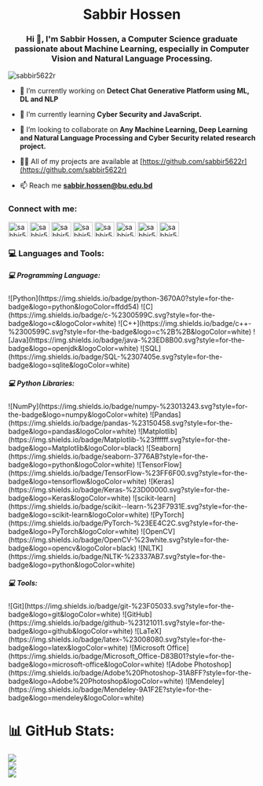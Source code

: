 <h1 align="center">Sabbir Hossen</h1>
<h3 align="center">Hi 👋, I'm Sabbir Hossen, a Computer Science graduate passionate about Machine Learning, especially in Computer Vision and Natural Language Processing.</h3>

<p align="left"> <img src="https://komarev.com/ghpvc/?username=sabbir5622r&label=Profile%20views&color=0e75b6&style=flat" alt="sabbir5622r" /> </p>

- 🔭 I’m currently working on **Detect Chat Generative Platform using ML, DL and NLP**

- 🌱 I’m currently learning **Cyber Security and JavaScript.**

- 👯 I’m looking to collaborate on **Any Machine Learning, Deep Learning and Natural Language Processing and Cyber Security related research project.**

- 👨‍💻 All of my projects are available at [https://github.com/sabbir5622r](https://github.com/sabbir5622r)

- 📫 Reach me **sabbir.hossen@bu.edu.bd**

<h3 align="left">Connect with me:</h3>
<p align="left">
<a href="https://twitter.com/sabbir5622r" target="blank"><img align="center" src="https://raw.githubusercontent.com/rahuldkjain/github-profile-readme-generator/master/src/images/icons/Social/twitter.svg" alt="sabbir5622r" height="30" width="40" /></a>
<a href="https://linkedin.com/in/sabbir5622r" target="blank"><img align="center" src="https://raw.githubusercontent.com/rahuldkjain/github-profile-readme-generator/master/src/images/icons/Social/linked-in-alt.svg" alt="sabbir5622r" height="30" width="40" /></a>
<a href="https://stackoverflow.com/users/sabbir5622r" target="blank"><img align="center" src="https://raw.githubusercontent.com/rahuldkjain/github-profile-readme-generator/master/src/images/icons/Social/stack-overflow.svg" alt="sabbir5622r" height="30" width="40" /></a>
<a href="https://kaggle.com/sabbir5622r" target="blank"><img align="center" src="https://raw.githubusercontent.com/rahuldkjain/github-profile-readme-generator/master/src/images/icons/Social/kaggle.svg" alt="sabbir5622r" height="30" width="40" /></a>
<a href="https://fb.com/sabbir5622r" target="blank"><img align="center" src="https://raw.githubusercontent.com/rahuldkjain/github-profile-readme-generator/master/src/images/icons/Social/facebook.svg" alt="sabbir5622r" height="30" width="40" /></a>
<a href="https://instagram.com/sabbir5622r" target="blank"><img align="center" src="https://raw.githubusercontent.com/rahuldkjain/github-profile-readme-generator/master/src/images/icons/Social/instagram.svg" alt="sabbir5622r" height="30" width="40" /></a>
<a href="https://www.youtube.com/c/sabbir5622r" target="blank"><img align="center" src="https://raw.githubusercontent.com/rahuldkjain/github-profile-readme-generator/master/src/images/icons/Social/youtube.svg" alt="sabbir5622r" height="30" width="40" /></a>
<a href="https://www.hackerrank.com/sabbir5622r" target="blank"><img align="center" src="https://raw.githubusercontent.com/rahuldkjain/github-profile-readme-generator/master/src/images/icons/Social/hackerrank.svg" alt="sabbir5622r" height="30" width="40" /></a>
</p>

<h3 align="left">💻 Languages and Tools:</h3>

<h5 align="left">💻 Programming Language:</h5>
<!-- Programming Languages -->
![Python](https://img.shields.io/badge/python-3670A0?style=for-the-badge&logo=python&logoColor=ffdd54)
![C](https://img.shields.io/badge/c-%2300599C.svg?style=for-the-badge&logo=c&logoColor=white)
![C++](https://img.shields.io/badge/c++-%2300599C.svg?style=for-the-badge&logo=c%2B%2B&logoColor=white)
![Java](https://img.shields.io/badge/java-%23ED8B00.svg?style=for-the-badge&logo=openjdk&logoColor=white)
![SQL](https://img.shields.io/badge/SQL-%2307405e.svg?style=for-the-badge&logo=sqlite&logoColor=white)

<h5 align="left">💻 Python Libraries:</h5>
<!-- Python Libraries -->
![NumPy](https://img.shields.io/badge/numpy-%23013243.svg?style=for-the-badge&logo=numpy&logoColor=white)
![Pandas](https://img.shields.io/badge/pandas-%23150458.svg?style=for-the-badge&logo=pandas&logoColor=white)
![Matplotlib](https://img.shields.io/badge/Matplotlib-%23ffffff.svg?style=for-the-badge&logo=Matplotlib&logoColor=black)
![Seaborn](https://img.shields.io/badge/seaborn-3776AB?style=for-the-badge&logo=python&logoColor=white)
![TensorFlow](https://img.shields.io/badge/TensorFlow-%23FF6F00.svg?style=for-the-badge&logo=tensorflow&logoColor=white)
![Keras](https://img.shields.io/badge/Keras-%23D00000.svg?style=for-the-badge&logo=Keras&logoColor=white)
![scikit-learn](https://img.shields.io/badge/scikit--learn-%23F7931E.svg?style=for-the-badge&logo=scikit-learn&logoColor=white)
![PyTorch](https://img.shields.io/badge/PyTorch-%23EE4C2C.svg?style=for-the-badge&logo=PyTorch&logoColor=white)
![OpenCV](https://img.shields.io/badge/OpenCV-%23white.svg?style=for-the-badge&logo=opencv&logoColor=black)
![NLTK](https://img.shields.io/badge/NLTK-%23337AB7.svg?style=for-the-badge&logo=python&logoColor=white)

<!-- Tools -->
<h5 align="left">💻 Tools:</h5>
![Git](https://img.shields.io/badge/git-%23F05033.svg?style=for-the-badge&logo=git&logoColor=white)
![GitHub](https://img.shields.io/badge/github-%23121011.svg?style=for-the-badge&logo=github&logoColor=white)
![LaTeX](https://img.shields.io/badge/latex-%23008080.svg?style=for-the-badge&logo=latex&logoColor=white)
![Microsoft Office](https://img.shields.io/badge/Microsoft_Office-D83B01?style=for-the-badge&logo=microsoft-office&logoColor=white)
![Adobe Photoshop](https://img.shields.io/badge/Adobe%20Photoshop-31A8FF?style=for-the-badge&logo=Adobe%20Photoshop&logoColor=white)
![Mendeley](https://img.shields.io/badge/Mendeley-9A1F2E?style=for-the-badge&logo=mendeley&logoColor=white)


# 📊 GitHub Stats:
![](https://github-readme-stats.vercel.app/api?username=sabbir5622r&theme=dark&hide_border=false&include_all_commits=true&count_private=true)<br/>
![](https://nirzak-streak-stats.vercel.app/?user=sabbir5622r&theme=dark&hide_border=false)<br/>
![](https://github-readme-stats.vercel.app/api/top-langs/?username=sabbir5622r&theme=dark&hide_border=false&include_all_commits=true&count_private=true&layout=compact)
